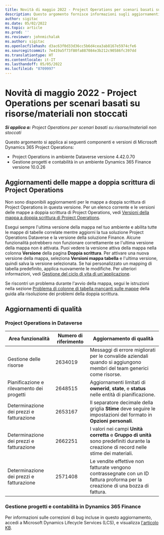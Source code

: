 ```yaml
---
title: Novità di maggio 2022 - Project Operations per scenari basati su risorse/materiali non stoccati
description: Questo argomento fornisce informazioni sugli aggiornamenti di qualità disponibili nella versione di maggio 2022 di Microsoft Dynamics 365 Project Operations per scenari basati su risorse/non stoccate.
author: sigitac
ms.date: 05/02/2022
ms.topic: article
ms.prod: ''
ms.reviewer: johnmichalak
ms.author: sigitac
ms.openlocfilehash: d3ac63f0d33d36cc5b6d4cea3ab8167e5974cfe6
ms.sourcegitcommit: 7e419a5f73f80fa887084e3b212c90586fc397dd
ms.translationtype: HT
ms.contentlocale: it-IT
ms.lasthandoff: 05/05/2022
ms.locfileid: "8709997"
---
```

# <a name="whats-new-may-2022---project-operations-for-resourcenon-stocked-based-scenarios"></a>Novità di maggio 2022 - Project Operations per scenari basati su risorse/materiali non stoccati

_**Si applica a:** Project Operations per scenari basati su risorse/materiali non stoccati_

Questo argomento si applica ai seguenti componenti e versioni di Microsoft Dynamics 365 Project Operations:

- Project Operations in ambiente Dataverse versione 4.42.0.70
- Gestione progetti e contabilità in un ambiente Dynamics 365 Finance versione 10.0.26

## <a name="project-operations-dual-write-maps-updates"></a>Aggiornamenti delle mappe a doppia scrittura di Project Operations

Non sono disponibili aggiornamenti per le mappe a doppia scrittura di Project Operations in questa versione. Per un elenco corrente e le versioni delle mappe a doppia scrittura di Project Operations, vedi [Versioni della mappa a doppia scrittura di Project Operations](../environment/resource-dual-write-maps.md).

Esegui sempre l'ultima versione della mappa nel tuo ambiente e abilita tutte le mappe di tabelle correlate mentre aggiorni la tua soluzione Project Operations Dataverse e la versione della soluzione Finance. Alcune funzionalità potrebbero non funzionare correttamente se l'ultima versione della mappa non è attivata. Puoi vedere la versione attiva della mappa nella colonna **Versione** della pagina **Doppia scrittura**. Per attivare una nuova versione della mappa, seleziona **Versioni mappa tabella** e l'ultima versione, quindi salva la versione selezionata. Se hai personalizzato un mapping di tabella predefinito, applica nuovamente le modifiche. Per ulteriori informazioni, vedi [Gestione del ciclo di vita di un'applicazione](/dynamics365/fin-ops-core/dev-itpro/data-entities/dual-write/app-lifecycle-management).

Se riscontri un problema durante l'avvio della mappa, segui le istruzioni nella sezione [Problema di colonne di tabella mancanti sulle mappe](/dynamics365/fin-ops-core/dev-itpro/data-entities/dual-write/dual-write-troubleshooting-finops-upgrades#missing-table-columns-issue-on-maps) della guida alla risoluzione dei problemi della doppia scrittura.

## <a name="quality-updates"></a>Aggiornamenti di qualità
### <a name="project-operations-on-dataverse"></a>Project Operations in Dataverse

| Area funzionalità | Numero di riferimento | Aggiornamento di qualità |
| --- | --- | --- |
| Gestione delle risorse | 2634019 | Messaggi di errore migliorati per le convalide aziendali quando si aggiungono membri del team generici come risorse. |
| Pianificazione e rilevamento dei progetti | 2648515 | Aggiornamenti limitati di **ownerid**, **state**, e **status** nelle entità di pianificazione. |
| Determinazione dei prezzi e fatturazione | 2653167 | Il separatore decimale della griglia **Stime** deve seguire le impostazioni del formato in **Opzioni personali**. |
| Determinazione dei prezzi e fatturazione| 2662251 | I valori nei campi **Unità corretta** e **Gruppo di unità** sono predefiniti durante la creazione di record nelle stime dei materiali. |
| Determinazione dei prezzi e fatturazione| 2571408 | Le vendite effettive non fatturate vengono contrassegnate con un ID fattura proforma per la creazione di una bozza di fattura. |

### <a name="project-management-and-accounting-in-dynamics-365-finance"></a>Gestione progetti e contabilità in Dynamics 365 Finance

Per informazioni sulle correzioni di bug incluse in questo aggiornamento, accedi a Microsoft Dynamics Lifecycle Services (LCS), e visualizza [l'articolo KB](https://fix.lcs.dynamics.com/Issue/Details?bugId=662864).
